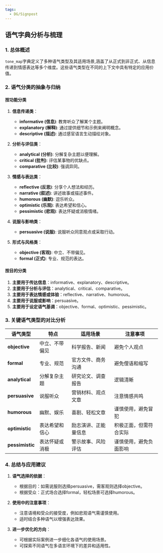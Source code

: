 ```yaml
---
tags:
  - DG/Signpost
---
```

## 语气字典分析与梳理

### 1. **总体概述**
`tone_map`字典定义了多种语气类型及其适用场景,涵盖了从正式到非正式、从信息传递到情感表达等多个维度。这些语气类型在不同的上下文中具有特定的应用价值。

### 2. **语气分类的抽象与归纳**
#### 按功能分类
1. **信息传递类**：
   - **informative (信息)**: 教育听众了解某个主题。
   - **explanatory (解释)**: 通过提供细节和示例来阐明概念。
   - **descriptive (描述)**: 通过感官语言生动描绘对象。

2. **分析与评估类**：
   - **analytical (分析)**: 分解复杂主题以便理解。
   - **critical (批判)**: 评估某事物的优缺点。
   - **comparative (比较)**: 强调异同。

3. **情感与表达类**：
   - **reflective (反思)**: 分享个人想法和经历。
   - **narrative (叙述)**: 讲述故事或描述事件。
   - **humorous (幽默)**: 逗乐听众。
   - **optimistic (乐观)**: 表达希望和信心。
   - **pessimistic (悲观)**: 表达怀疑或消极情绪。

4. **说服与影响类**：
   - **persuasive (说服)**: 说服听众同意观点或采取行动。

5. **形式与风格类**：
   - **objective (客观)**: 中立、不带偏见。
   - **formal (正式)**: 专业、规范的表达。

#### 按目的分类
1. **主要用于传达信息**：informative、explanatory、descriptive。
2. **主要用于分析与评估**：analytical、critical、comparative。
3. **主要用于表达情感或体验**：reflective、narrative、humorous。
4. **主要用于说服或影响**：persuasive。
5. **主要用于设定语气基调**：objective、formal、optimistic、pessimistic。

### 3. **关键语气类型的对比分析**
| 语气类型      | 特点                     | 适用场景                 | 注意事项                       |
|---------------|--------------------------|--------------------------|--------------------------------|
| **objective** | 中立、不带偏见           | 科学报告、新闻           | 避免个人观点                   |
| **formal**    | 专业、规范               | 官方文件、商务沟通       | 避免俚语和缩写                 |
| **analytical**| 分解复杂主题             | 研究论文、调查报告       | 逻辑清晰                       |
| **persuasive**| 说服听众                 | 营销材料、观点文章       | 注意情感共鸣                   |
| **humorous**  | 幽默、娱乐               | 喜剧、轻松文章           | 谨慎使用，避免冒犯           |
| **optimistic**| 表达希望和信心           | 励志演讲、正能量信息     | 积极正面，但需符合实际         |
| **pessimistic**| 表达怀疑或消极           | 警示故事、风险评估       | 谨慎使用，避免负面影响         |

### 4. **总结与应用建议**
1. **语气选择的依据**：
   - 根据目的：如需说服则选择persuasive，需客观则选择objective。
   - 根据受众：正式场合选择formal，轻松场景可选择humorous。

2. **使用中的注意事项**：
   - 注意语境和受众的接受度，例如悲观语气需谨慎使用。
   - 适时结合多种语气以增强表达效果。

3. **进一步优化的方向**：
   - 可根据实际案例进一步细化各语气的使用场景。
   - 可探索不同语气在多语言环境下的差异和适用性。